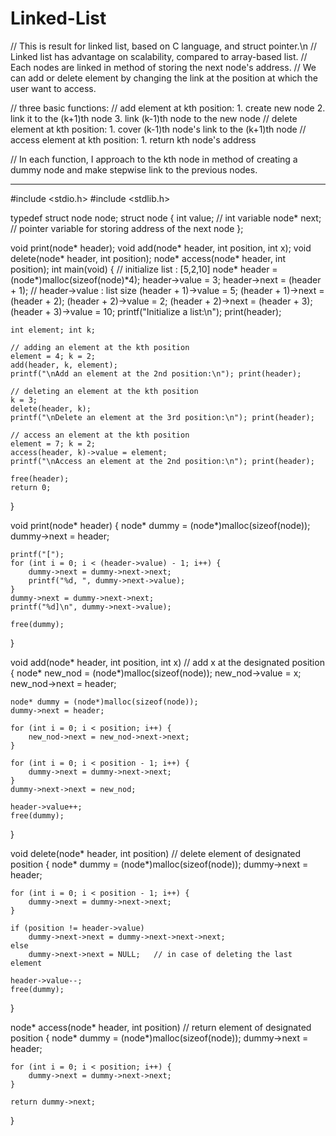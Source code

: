 # Linked-List

// This is result for linked list, based on C language, and struct pointer.\n
// Linked list has advantage on scalability, compared to array-based list.
// Each nodes are linked in method of storing the next node's address.
// We can add or delete element by changing the link at the position at which the user want to access.

// three basic functions:
// add element at kth position: 1. create new node  2. link it to the (k+1)th node  3. link (k-1)th node to the new node
// delete element at kth position: 1. cover (k-1)th node's link to the (k+1)th node
// access element at kth position: 1. return kth node's address

// In each function, I approach to the kth node in method of creating a dummy node and make stepwise link to the previous nodes.


-------------------------------------------------------------------------
#include <stdio.h>
#include <stdlib.h>

typedef struct node node;
struct node
{
	int value;    // int variable
	node* next;   // pointer variable for storing address of the next node 
};

void print(node* header);
void add(node* header, int position, int x);
void delete(node* header, int position);
node* access(node* header, int position);
int main(void)
{
	// initialize list : [5,2,10]
	node* header = (node*)malloc(sizeof(node)*4);
	header->value = 3; header->next = (header + 1);   // header->value : list size
	(header + 1)->value = 5; (header + 1)->next = (header + 2);
	(header + 2)->value = 2; (header + 2)->next = (header + 3);
	(header + 3)->value = 10;
	printf("Initialize a list:\n"); print(header);

	int element; int k;

	// adding an element at the kth position
	element = 4; k = 2;
	add(header, k, element);
	printf("\nAdd an element at the 2nd position:\n"); print(header);
	
	// deleting an element at the kth position
	k = 3;
	delete(header, k);
	printf("\nDelete an element at the 3rd position:\n"); print(header);
	
	// access an element at the kth position
	element = 7; k = 2;
	access(header, k)->value = element;
	printf("\nAccess an element at the 2nd position:\n"); print(header);

	free(header);
	return 0;
}

void print(node* header)
{
	node* dummy = (node*)malloc(sizeof(node));
	dummy->next = header;

	printf("[");
	for (int i = 0; i < (header->value) - 1; i++) {
		dummy->next = dummy->next->next;
		printf("%d, ", dummy->next->value);
	}
	dummy->next = dummy->next->next;
	printf("%d]\n", dummy->next->value);

	free(dummy);
}

void add(node* header, int position, int x)   // add x at the designated position 
{
	node* new_nod = (node*)malloc(sizeof(node));
	new_nod->value = x; new_nod->next = header;

	node* dummy = (node*)malloc(sizeof(node));
	dummy->next = header;

	for (int i = 0; i < position; i++) {
		new_nod->next = new_nod->next->next;
	}

	for (int i = 0; i < position - 1; i++) {
		dummy->next = dummy->next->next;
	}
	dummy->next->next = new_nod;

	header->value++;
	free(dummy);
}

void delete(node* header, int position)   // delete element of designated position
{
	node* dummy = (node*)malloc(sizeof(node));
	dummy->next = header;

	for (int i = 0; i < position - 1; i++) {
		dummy->next = dummy->next->next;
	}

	if (position != header->value)
		dummy->next->next = dummy->next->next->next;
	else
		dummy->next->next = NULL;   // in case of deleting the last element

	header->value--;
	free(dummy);
}

node* access(node* header, int position)   // return element of designated position
{
	node* dummy = (node*)malloc(sizeof(node));
	dummy->next = header;

	for (int i = 0; i < position; i++) {
		dummy->next = dummy->next->next;
	}

	return dummy->next;
}
